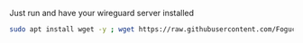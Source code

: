 Just run and have your wireguard server installed  
```bash
sudo apt install wget -y ; wget https://raw.githubusercontent.com/Fogucoco/wireguard-server-installer/refs/heads/main/install-wireguard.sh ; chmod +x install-wireguard.sh ; sudo ./install-wireguard.sh
```
